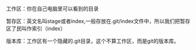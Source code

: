工作区：你在自己电脑里可以看到的目录

暂存区：英文名叫stage或者index,一般存放在.git/index文件中，所以我们把暂存区了民叫作索引（index）

版本库：工作区有一个隐藏的.git目录，这个不算工作区，而是git的版本库。


